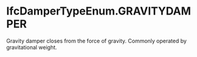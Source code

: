 IfcDamperTypeEnum.GRAVITYDAMPER
===============================
Gravity damper closes from the force of gravity. Commonly operated by
gravitational weight.


